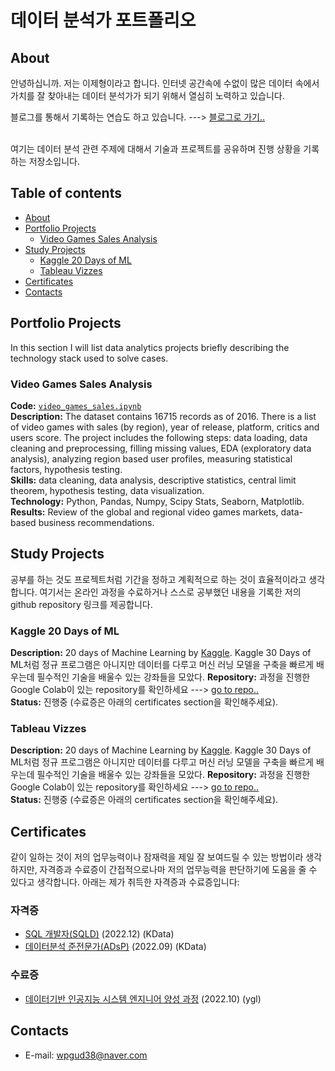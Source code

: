 # 데이터 분석가 포트폴리오

## About

안녕하십니까. 저는 이제형이라고 합니다.
인터넷 공간속에 수없이 많은 데이터 속에서 가치를 잘 찾아내는 데이터 분석가가 되기 위해서 열심히 노력하고 있습니다.

블로그를 통해서 기록하는 연습도 하고 있습니다. ---> [블로그로 가기..](https://velog.io/@wpgud38)    

<br>
여기는 데이터 분석 관련 주제에 대해서 기술과 프로젝트를 공유하며 진행 상황을 기록하는 저장소입니다.
<br>
  

## Table of contents
- [About](#about)
- [Portfolio Projects](#portfolio-projects)
	+ [Video Games Sales Analysis](#video-games-sales-analysis)
- [Study Projects](#study-projects)  
	+ [Kaggle 20 Days of ML](#kaggle-20-days-of-ml)
	+ [Tableau Vizzes](#tableau-vizzes)
- [Certificates](#certificates)
- [Contacts](#contacts)


## Portfolio Projects
In this section I will list data analytics projects briefly describing the technology stack used to solve cases.

### Video Games Sales Analysis
**Code:** [`video_games_sales.ipynb`](https://github.com/nktnlx/data_analysis_portfolio/blob/main/video_games_sales.ipynb)    
**Description:** The dataset contains 16715 records as of 2016. There is a list of video games with sales (by region), year of release, platform, critics and users score. The project includes the following steps: data loading, data cleaning and preprocessing, filling missing values, EDA (exploratory data analysis), analyzing region based user profiles, measuring statistical factors, hypothesis testing.  
**Skills:** data cleaning, data analysis, descriptive statistics, central limit theorem, hypothesis testing, data visualization.  
**Technology:** Python, Pandas, Numpy, Scipy Stats, Seaborn, Matplotlib.  
**Results:** Review of the global and regional video games markets, data-based business recommendations.  

## Study Projects
공부를 하는 것도 프로젝트처럼 기간을 정하고 계획적으로 하는 것이 효율적이라고 생각합니다. 여기서는 온라인 과정을 수료하거나 스스로 공부했던 내용을 기록한 저의 github repository 링크를 제공합니다.

### Kaggle 20 Days of ML
**Description:** 20 days of Machine Learning by [Kaggle](https://www.kaggle.com/learn/). Kaggle 30 Days of ML처럼 정규 프로그램은 아니지만 데이터를 다루고 머신 러닝 모델을 구축을 빠르게 배우는데 필수적인 기술을 배울수 있는 강좌들을 모았다.
**Repository:** 과정을 진행한 Google Colab이 있는 repository를 확인하세요 ---> [go to repo..](https://github.com/nktnlx/kaggle_30_Days_of_ML)  
**Status:** 진행중 (수료증은 아래의 certificates section을 확인해주세요).

### Tableau Vizzes
**Description:** 20 days of Machine Learning by [Kaggle](https://www.kaggle.com/learn/). Kaggle 30 Days of ML처럼 정규 프로그램은 아니지만 데이터를 다루고 머신 러닝 모델을 구축을 빠르게 배우는데 필수적인 기술을 배울수 있는 강좌들을 모았다.
**Repository:** 과정을 진행한 Google Colab이 있는 repository를 확인하세요 ---> [go to repo..](https://github.com/nktnlx/kaggle_30_Days_of_ML)  
**Status:** 진행중 (수료증은 아래의 certificates section을 확인해주세요).   

## Certificates
같이 일하는 것이 저의 업무능력이나 잠재력을 제일 잘 보여드릴 수 있는 방법이라 생각하지만, 자격증과 수료증이 간접적으로나마 저의 업무능력을 판단하기에 도움을 줄 수 있다고 생각합니다. 아래는 제가 취득한 자격증과 수료증입니다:
### 자격증
- [SQL 개발자(SQLD)](https://drive.google.com/file/d/) (2022.12) (KData)
- [데이터분석 준전문가(ADsP)](https://drive.google.com/file/d/) (2022.09) (KData)
### 수료증
- [데이터기반 인공지능 시스템 엔지니어 양성 과정](https://drive.google.com/file/d/) (2022.10) (ygl)

## Contacts
- E-mail: wpgud38@naver.com
